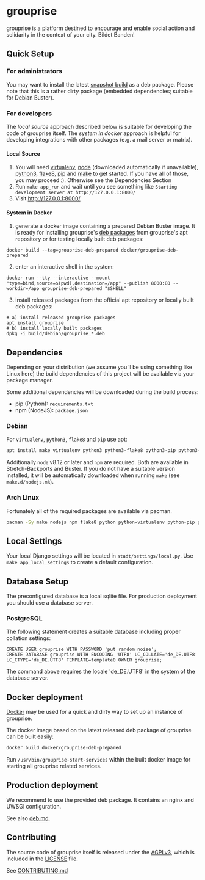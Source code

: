 # grouprise

grouprise is a platform destined to encourage and enable social action and solidarity in the context of your city. Bildet Banden!

## Quick Setup

### For administrators
You may want to install the latest [snapshot build](https://git.hack-hro.de/grouprise/grouprise/builds/artifacts/master/raw/build/debian/export/grouprise.deb?job=deb-package) as a deb package. Please note that this is a rather dirty package (embedded dependencies; suitable for Debian Buster).

### For developers

The *local source* approach described below is suitable for developing the code of grouprise itself.
The *system in docker* approach is helpful for developing integrations with other packages (e.g. a mail server or matrix).

#### Local Source

1. You will need [virtualenv](https://virtualenv.pypa.io/en/stable/), [node](https://nodejs.org/en/) (downloaded automatically if unavailable), [python3](https://www.python.org/), [flake8](http://flake8.pycqa.org/en/latest/), [pip](https://pip.pypa.io/en/stable/) and [make](https://www.gnu.org/software/make/) to get started. If you have all of those, you may proceed :). Otherwise see the Dependencies Section
2. Run `make app_run` and wait until you see something like `Starting development server at http://127.0.0.1:8000/`
3. Visit http://127.0.0.1:8000/

#### System in Docker

1. generate a docker image containing a prepared Debian Buster image. It is ready for installing
grouprise's [deb packages](./-/blob/master/docs/deployment/deb.md) from grouprise's apt repository
or for testing locally built deb packages:
```shell
docker build --tag=grouprise-deb-prepared docker/grouprise-deb-prepared
```
2. enter an interactive shell in the system:
```shell
docker run --tty --interactive --mount "type=bind,source=$(pwd),destination=/app" --publish 8000:80 --workdir=/app grouprise-deb-prepared "$SHELL"
```
3. install released packages from the official apt repository or locally built deb packages:
```shell
# a) install released grouprise packages
apt install grouprise
# b) install locally built packages
dpkg -i build/debian/grouprise_*.deb
```


## Dependencies

Depending on your distribution (we assume you’ll be using something like Linux here) the build dependencies of this project will be available via your package manager.

Some additional dependencies will be downloaded during the build process:

* pip (Python): `requirements.txt`
* npm (NodeJS): `package.json`

### Debian
For `virtualenv`, `python3`, `flake8` and `pip` use apt:
```sh
apt install make virtualenv python3 python3-flake8 python3-pip python3-sphinx python3-recommonmark python3-xapian
```

Additionally `node` v8.12 or later and `npm` are required.  Both are available in Stretch-Backports and Buster.  If you do not have a suitable version installed, it will be automatically downloaded when running `make` (see `make.d/nodejs.mk`).

### Arch Linux
Fortunately all of the required packages are available via pacman.
```sh
pacman -Sy make nodejs npm flake8 python python-virtualenv python-pip python-sphinx python-recommonmark python-xapian
```


## Local Settings

Your local Django settings will be located in `stadt/settings/local.py`. Use `make app_local_settings` to create a default configuration. 


## Database Setup

The preconfigured database is a local sqlite file.
For production deployment you should use a database server.

### PostgreSQL

The following statement creates a suitable database including proper collation settings:

    CREATE USER grouprise WITH PASSWORD 'put random noise';
    CREATE DATABASE grouprise WITH ENCODING 'UTF8' LC_COLLATE='de_DE.UTF8' LC_CTYPE='de_DE.UTF8' TEMPLATE=template0 OWNER grouprise;

The command above requires the locale 'de_DE.UTF8' in the system of the database server.


## Docker deployment

[Docker](https://docker.io/) may be used for a quick and dirty way to set up an instance of
grouprise.

The docker image based on the latest released deb package of grouprise can be built easily:
```sh
docker build docker/grouprise-deb-prepared
```

Run `/usr/bin/grouprise-start-services` within the built docker image for starting all grouprise related services.


## Production deployment

We recommend to use the provided deb package. It contains an nginx and UWSGI configuration.

See also [deb.md](./docs/deployment/deb.md).


## Contributing

The source code of grouprise itself is released under the [AGPLv3](LICENSE),
which is included in the [LICENSE](LICENSE) file.

See [CONTRIBUTING.md](./CONTRIBUTING.md)
